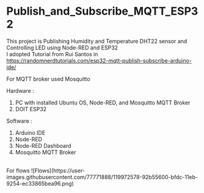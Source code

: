 # Publish_and_Subscribe_MQTT_ESP32
This project is Publishing Humidity and Temperature DHT22 sensor and Controlling LED using Node-RED and ESP32 <br>
I adopted Tutorial from Rui Santos in https://randomnerdtutorials.com/esp32-mqtt-publish-subscribe-arduino-ide/

For MQTT broker used Mosquitto

Hardware : 
1. PC with installed Ubuntu OS, Node-RED, and Mosquitto MQTT Broker
2. DOIT ESP32

Software : 
1. Arduino IDE
2. Node-RED
3. Node-RED Dashboard
4. Mosquitto MQTT Broker
<br>
For flows 
![Flows](https://user-images.githubusercontent.com/77771888/119972578-92b55600-bfdc-11eb-9254-ec33865bea96.png)
